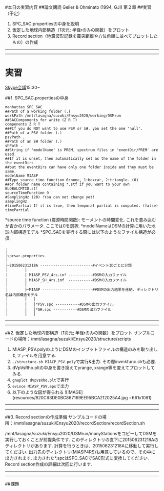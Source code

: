 #本日の実習内容
##論文購読
Geller & Ohminato (1994, GJI) 第２章
##実習（予定）
1. SPC_SAC.propertiesの中身を説明
2. 仮定した地球内部構造（1次元; 半径rのみの関数）をプロット
3. Record section（地震波形記録を震央距離や方位角順に並べてプロットしたもの）の作成

---
---

# 実習
[Skype会議](https://join.skype.com/YsHD0ReeJ1xa)15:30~

##1. SPC_SAC.propertiesの中身
```
manhattan SPC_SAC
##Path of a working folder (.)
workPath /mnt/lasagna/suzuki/Ensyu2020/working/DSMrun
##SACComponents for write (Z R T)
components Z R T
###If you do NOT want to use PSV or SH, you set the one 'null'.
##Path of a PSV folder (.)
psvPath .
##Path of an SH folder (.)
shPath .
##String if 'modelName' is PREM, spectrum files in 'eventDir/PREM' are used.
##If it is unset, then automatically set as the name of the folder in the eventDirs
##but the eventDirs can have only one folder inside and they must be same.
modelName MIASP
##Type source time function 0:none, 1:boxcar, 2:triangle. (0)
##or folder name containing *.stf if you want to your own GLOBALCMTID.stf 
sourceTimeFunction 0
#SamplingHz (20) !You can not change yet!
samplingHz
#timePartial If it is true, then temporal partial is computed. (false)
timePartial
```

\*source time function (震源時間関数): モーメントの時間変化. これを畳み込むか否かのパラメータ. ここでは0を選択.
\*modelNameはDSMの計算に用いた地球内部構造モデル
\*SPC_SACを実行する際には以下のようなファイル構造が必須.
```
.
│
│spcsac.properties
│
│—201506231218A ------------------------#イベントIDごとに分類
│        │
│        │ MIASP_PSV_4rs.inf -----------#DSMの入力ファイル
│        │ MIASP_SH_4rs.inf  -----------#DSMの入力ファイル
│        │
│        ├─MIASP -----------------------##DSMの出力結果を格納. ディレクトリ名は内部構造モデル
│        │   │
│        │   │*PSV.spc -----------#DSMの出力ファイル
│        │   │*SH.spc -----------#DSMの出力ファイル
│        │   │
```

---
---

##2. 仮定した地球内部構造（1次元; 半径rのみの関数）をプロット
サンプルコードの場所：/mnt/lasagna/suzuki/Ensyu2020/structure/scripts

1. MIASP_PSV.polyのようにDSMのインプットファイルの構造のみを取り出したファイルを用意する. 
2. `./structure.sh MIACP_PSV.poly`で実行&出力. その際invmkfunc.shも必要.
3. dVpVsRho.pltの中身を書き換えてyrange, xrange等を変えてプロットしてみる.
4. `gnuplot dVpVsRho.plt`で実行
5. `evince MIASP_PSV.eps`で出力
6. 以下のような図が得られる
![IMAGE](resources/920C63DE0BC867169EE95BCA212025A4.jpg =661x1061)

---
---

##3. Record sectionの作成準備
サンプルコードの場所：/mnt/lasagna/suzuki/Ensyu2020/recordSection/recordSection.sh

/mnt/lasagna/suzuki/Ensyu2020/DSMrun/manyStationsをコピーしてDSMを実行しておくことが前提条件です. このディレクトリの直下に201506231218Aのディレクトリがあります. 計算を行うときは、201506231218Aに移動して実行してください.  出力先のディレクトリ(MIASP4RS)も用意しているので、その中に出力されます. 出力された*.spcはSPC_SACでSAC形式に変換してください. Record section作成の詳細は次回に行います.

---
---

##課題